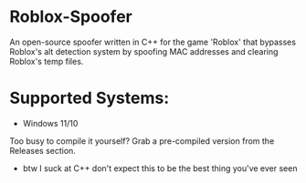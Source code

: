 # Roblox-Spoofer
An open-source spoofer written in C++ for the game 'Roblox' that bypasses Roblox's alt detection system by spoofing MAC addresses and clearing Roblox's temp files.

# Supported Systems:
* Windows 11/10

Too busy to compile it yourself? Grab a pre-compiled version from the Releases section.

- btw I suck at C++ don't expect this to be the best thing you've ever seen
